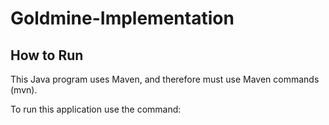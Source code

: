 # Goldmine-Implementation

## How to Run
This Java program uses Maven, and therefore must use Maven commands (mvn).

To run this application use the command:
```bash mvn exec:java
```
